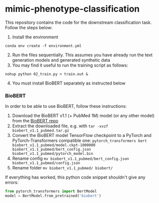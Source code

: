 # mimic-phenotype-classification

This repository contains the code for the downstream classification task. Follow the steps below:


1. Install the environment
```
conda env create -f environment.yml
```
2. Run the files sequentially. This assumes you have already run the text generation models and generated synthetic data
3. You may find it useful to run the training script as follows:
```
nohup python 02_train.py > train.out &
```
4. You must install BioBERT separately as instructed below

### BioBERT

In order to be able to use BioBERT, follow these instructions:

1. Download the BioBERT v1.1 (+ PubMed 1M) model (or any other model) from the [BioBERT repo](https://github.com/naver/biobert-pretrained)
2. Extract the downloaded file, e.g. with `tar -xvzf biobert_v1.1_pubmed.tar.gz`
3. Convert the BioBERT model TensorFlow checkpoint to a PyTorch and PyTorch-Transformers compatible one: `pytorch_transformers bert biobert_v1.1_pubmed/model.ckpt-1000000 biobert_v1.1_pubmed/bert_config.json biobert_v1.1_pubmed/pytorch_model.bin`
4. Rename config `mv biobert_v1.1_pubmed/bert_config.json biobert_v1.1_pubmed/config.json`
5. Rename folder `mv biobert_v1.1_pubmed/ biobert/`

If everything has worked, this python code snippet shouldn't give any errors:

```python
from pytorch_transformers import BertModel
model = BertModel.from_pretrained('biobert')
```
